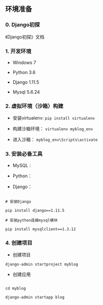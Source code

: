 ## 环境准备

### 0. Django初探

《Django初探》文档



### 1. 开发环境

* Windows 7

* Python 3.6

* Django 1.11.5

* Mysql 5.6.24



### 2. 虚拟环境（沙箱）构建

* 安装virtualenv: ```pip install virtualenv```

* 构建沙箱环境： ```virtualenv myblog_env```

* 进入沙箱： ```myblog_env\Scripts\activate```



### 3. 安装必备工具

* MySQL :

* Python：

* Django：

```

# 安装Django

pip install django==1.11.5

# 安装python连接mysql模块

pip install mysqlclient==1.3.12

```



### 4. 创建项目

* 创建项目

```django-admin startproject myblog```

* 创建应用

```

cd myblog

django-admin startapp blog

```
